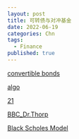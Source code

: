 ```yaml
---
layout: post
title: 可转债与对冲基金
date: 2022-06-19
categories: Chn
tags:
  - Finance
published: true
---
```



<!-- excerpt -->

[convertible bonds](https://www.calamos.com/insights/convertible-securities/)

[algo](https://algotrading101.com/learn/convertible-arbitrage/)

[21](<https://en.wikipedia.org/wiki/21_(2008_film)>)

[BBC_Dr.Thorp](https://www.bbc.co.uk/sn/tvradio/programmes/horizon/million_prog_summary.shtml)

[Black Scholes Model](https://en.wikipedia.org/wiki/Black%E2%80%93Scholes_model)

